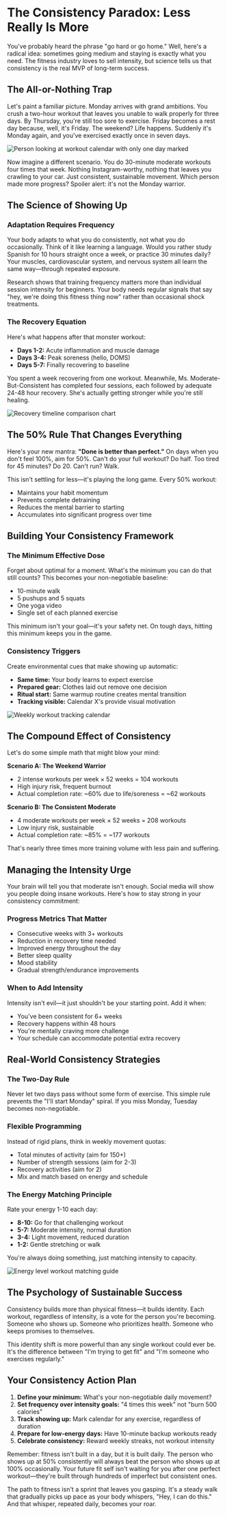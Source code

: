 # The Consistency Paradox: Less Really Is More

You've probably heard the phrase "go hard or go home." Well, here's a radical idea: sometimes going medium and staying is exactly what you need. The fitness industry loves to sell intensity, but science tells us that consistency is the real MVP of long-term success.

## The All-or-Nothing Trap

Let's paint a familiar picture. Monday arrives with grand ambitions. You crush a two-hour workout that leaves you unable to walk properly for three days. By Thursday, you're still too sore to exercise. Friday becomes a rest day because, well, it's Friday. The weekend? Life happens. Suddenly it's Monday again, and you've exercised exactly once in seven days.

![Person looking at workout calendar with only one day marked](/images/knowledge-base/f47ac10b-58cc-4372-a567-0e02b2c3d486/calendar-one-workout.png)

Now imagine a different scenario. You do 30-minute moderate workouts four times that week. Nothing Instagram-worthy, nothing that leaves you crawling to your car. Just consistent, sustainable movement. Which person made more progress? Spoiler alert: it's not the Monday warrior.

## The Science of Showing Up

### Adaptation Requires Frequency

Your body adapts to what you do consistently, not what you do occasionally. Think of it like learning a language. Would you rather study Spanish for 10 hours straight once a week, or practice 30 minutes daily? Your muscles, cardiovascular system, and nervous system all learn the same way—through repeated exposure.

Research shows that training frequency matters more than individual session intensity for beginners. Your body needs regular signals that say "hey, we're doing this fitness thing now" rather than occasional shock treatments.

### The Recovery Equation

Here's what happens after that monster workout:
- **Days 1-2:** Acute inflammation and muscle damage
- **Days 3-4:** Peak soreness (hello, DOMS)
- **Days 5-7:** Finally recovering to baseline

You spent a week recovering from one workout. Meanwhile, Ms. Moderate-But-Consistent has completed four sessions, each followed by adequate 24-48 hour recovery. She's actually getting stronger while you're still healing.

![Recovery timeline comparison chart](/images/knowledge-base/f47ac10b-58cc-4372-a567-0e02b2c3d486/recovery-timeline.png)

## The 50% Rule That Changes Everything

Here's your new mantra: **"Done is better than perfect."** On days when you don't feel 100%, aim for 50%. Can't do your full workout? Do half. Too tired for 45 minutes? Do 20. Can't run? Walk.

This isn't settling for less—it's playing the long game. Every 50% workout:
- Maintains your habit momentum
- Prevents complete detraining
- Reduces the mental barrier to starting
- Accumulates into significant progress over time

## Building Your Consistency Framework

### The Minimum Effective Dose

Forget about optimal for a moment. What's the minimum you can do that still counts? This becomes your non-negotiable baseline:
- 10-minute walk
- 5 pushups and 5 squats
- One yoga video
- Single set of each planned exercise

This minimum isn't your goal—it's your safety net. On tough days, hitting this minimum keeps you in the game.

### Consistency Triggers

Create environmental cues that make showing up automatic:
- **Same time:** Your body learns to expect exercise
- **Prepared gear:** Clothes laid out remove one decision
- **Ritual start:** Same warmup routine creates mental transition
- **Tracking visible:** Calendar X's provide visual motivation

![Weekly workout tracking calendar](/images/knowledge-base/f47ac10b-58cc-4372-a567-0e02b2c3d486/tracking-calendar.png)

## The Compound Effect of Consistency

Let's do some simple math that might blow your mind:

**Scenario A: The Weekend Warrior**
- 2 intense workouts per week × 52 weeks = 104 workouts
- High injury risk, frequent burnout
- Actual completion rate: ~60% due to life/soreness = ~62 workouts

**Scenario B: The Consistent Moderate**
- 4 moderate workouts per week × 52 weeks = 208 workouts
- Low injury risk, sustainable
- Actual completion rate: ~85% = ~177 workouts

That's nearly three times more training volume with less pain and suffering.

## Managing the Intensity Urge

Your brain will tell you that moderate isn't enough. Social media will show you people doing insane workouts. Here's how to stay strong in your consistency commitment:

### Progress Metrics That Matter
- Consecutive weeks with 3+ workouts
- Reduction in recovery time needed
- Improved energy throughout the day
- Better sleep quality
- Mood stability
- Gradual strength/endurance improvements

### When to Add Intensity

Intensity isn't evil—it just shouldn't be your starting point. Add it when:
- You've been consistent for 6+ weeks
- Recovery happens within 48 hours
- You're mentally craving more challenge
- Your schedule can accommodate potential extra recovery

## Real-World Consistency Strategies

### The Two-Day Rule

Never let two days pass without some form of exercise. This simple rule prevents the "I'll start Monday" spiral. If you miss Monday, Tuesday becomes non-negotiable.

### Flexible Programming

Instead of rigid plans, think in weekly movement quotas:
- Total minutes of activity (aim for 150+)
- Number of strength sessions (aim for 2-3)
- Recovery activities (aim for 2)
- Mix and match based on energy and schedule

### The Energy Matching Principle

Rate your energy 1-10 each day:
- **8-10:** Go for that challenging workout
- **5-7:** Moderate intensity, normal duration
- **3-4:** Light movement, reduced duration
- **1-2:** Gentle stretching or walk

You're always doing something, just matching intensity to capacity.

![Energy level workout matching guide](/images/knowledge-base/f47ac10b-58cc-4372-a567-0e02b2c3d486/energy-matching.png)

## The Psychology of Sustainable Success

Consistency builds more than physical fitness—it builds identity. Each workout, regardless of intensity, is a vote for the person you're becoming. Someone who shows up. Someone who prioritizes health. Someone who keeps promises to themselves.

This identity shift is more powerful than any single workout could ever be. It's the difference between "I'm trying to get fit" and "I'm someone who exercises regularly."

## Your Consistency Action Plan

1. **Define your minimum:** What's your non-negotiable daily movement?
2. **Set frequency over intensity goals:** "4 times this week" not "burn 500 calories"
3. **Track showing up:** Mark calendar for any exercise, regardless of duration
4. **Prepare for low-energy days:** Have 10-minute backup workouts ready
5. **Celebrate consistency:** Reward weekly streaks, not workout intensity

Remember: fitness isn't built in a day, but it is built daily. The person who shows up at 50% consistently will always beat the person who shows up at 100% occasionally. Your future fit self isn't waiting for you after one perfect workout—they're built through hundreds of imperfect but consistent ones.

The path to fitness isn't a sprint that leaves you gasping. It's a steady walk that gradually picks up pace as your body whispers, "Hey, I can do this." And that whisper, repeated daily, becomes your roar.
